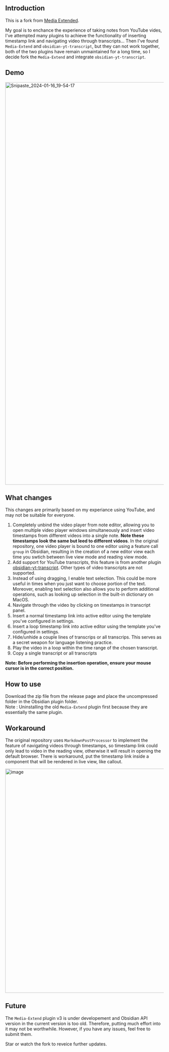 ## Introduction

This is a fork from [Media Extended](https://github.com/aidenlx/media-extended). 

My goal is to enchance the experience of taking notes from YouTube vides, I've attempted many plugins to achieve the functionality of inserting timestamp link and navigating video through transcripts... Then I've found `Media-Extend` and `obsidian-yt-transcript`, but they can not work together, both of the two plugins have remain unmaintained for a long time, so I decide fork the `Media-Extend` and integrate `obsidian-yt-transcript`.

## Demo
<img width="1280" alt="Snipaste_2024-01-16_19-54-17" src="https://github.com/bfcs/media-extended/assets/52602045/359b007d-abe9-4e52-8fcb-e22f14851178">


## What changes

This changes are primarily based on my experiance using YouTube, and may not be suitable for everyone.

1. Completely unbind the video player from note editor, allowing you to open multiple video player windows simultaneously and insert video timestamps from different videos into a single note. **Note these timestamps look the same but leed to different videos**. In the original repository, one video player is bound to one editor using a feature call `group` in Obsidian, resulting in the creation of  a new editor view each time you swtich between live view mode and reading view mode.
2. Add support for YouTube transcripts, this feature is from another plugin [obsidian-yt-transcript](https://github.com/lstrzepek/obsidian-yt-transcript). Other types of video transcripts are not supported.
3. Instead of using dragging, I enable text selection. This could be more useful in times when you just want to choose portion of the text. Moreover, enabling text selection also allows you to perform additional operations, such as looking up selection in the built-in dictionary on MacOS.
4. Navigate through the video by clicking on timestamps in transcript panel.
5. Insert a normal timestamp link into active editor using the template you've configured in settings.
6. Insert a loop timestamp link into active editor using the template you've configured in settings.
7. Hide/unhide a couple lines of transcrips or all transcrips. This serves as a secret weapon for language listening practice.
8. Play the video in a loop within the time range of the chosen transcript. 
9. Copy a single transcript or all transcripts

**Note: Before performing the insertion operation, ensure your mouse cursor is in the correct position.**

## How to use

Download the zip file from the release page and place the uncompressed folder in the Obsidian plugin folder.   
Note : Uninstalling the old `Media-Extend` plugin first because they are essentially the same plugin.

## Workaround

The original repository uses `MarkdownPostProcessor` to implement the feature of navigating videos through timestamps, so timestamp link could only lead to video in the reading view, otherwise it will  result in opening the default browser. There is workaround, put the timestamp link inside a component that will be rendered in live view, like callout.

<img width="713" alt="image" src="https://github.com/bfcs/media-extended/assets/52602045/a62a3c5e-0de5-4631-ac19-3078462f12f0">

## Future
The `Media-Extend` plugin v3 is under developement and Obsidian API version in the current version is too old. Therefore, putting much effort into it may not be worthwhile. However, if you have any issues, feel free to submit them.

Star or watch the fork to reveice further updates.
